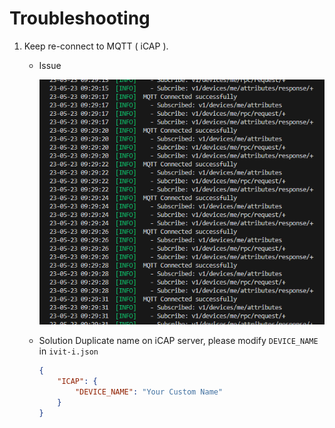 
# Troubleshooting

1. Keep re-connect to MQTT ( iCAP ).
    * Issue
        
        ![keeping-connect-to-mqtt-server](../images/keeping-connect-to-mqtt-server.png)

    * Solution
        Duplicate name on iCAP server, please modify `DEVICE_NAME` in `ivit-i.json`
        ```JSON
        {
            "ICAP": {
                "DEVICE_NAME": "Your Custom Name"
            }
        }
        ```
